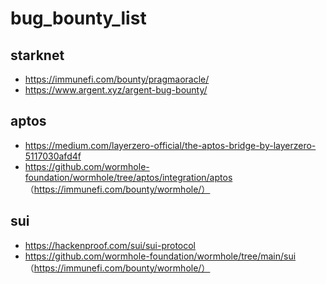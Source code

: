 # bug_bounty_list
## starknet
- https://immunefi.com/bounty/pragmaoracle/
- https://www.argent.xyz/argent-bug-bounty/
## aptos
- https://medium.com/layerzero-official/the-aptos-bridge-by-layerzero-5117030afd4f
- https://github.com/wormhole-foundation/wormhole/tree/aptos/integration/aptos  （https://immunefi.com/bounty/wormhole/）
## sui
- https://hackenproof.com/sui/sui-protocol
- https://github.com/wormhole-foundation/wormhole/tree/main/sui    （https://immunefi.com/bounty/wormhole/）
